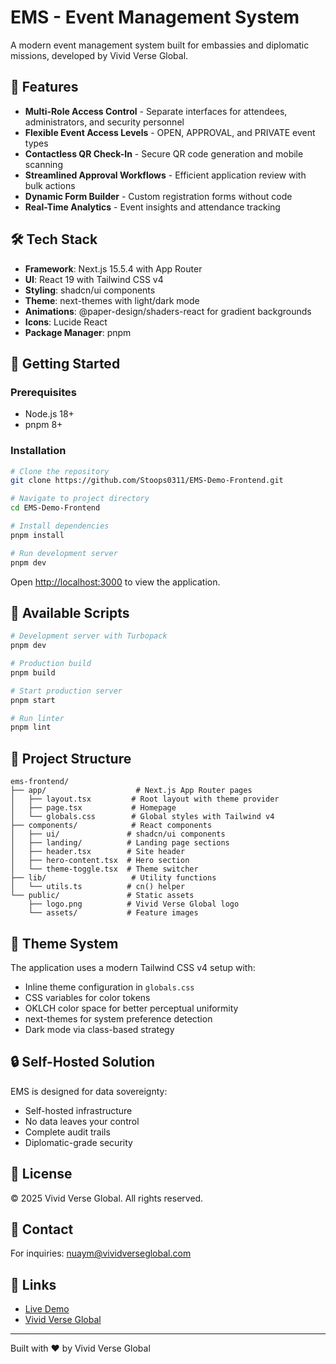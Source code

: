 # EMS - Event Management System

A modern event management system built for embassies and diplomatic missions, developed by Vivid Verse Global.

## 🌟 Features

- **Multi-Role Access Control** - Separate interfaces for attendees, administrators, and security personnel
- **Flexible Event Access Levels** - OPEN, APPROVAL, and PRIVATE event types
- **Contactless QR Check-In** - Secure QR code generation and mobile scanning
- **Streamlined Approval Workflows** - Efficient application review with bulk actions
- **Dynamic Form Builder** - Custom registration forms without code
- **Real-Time Analytics** - Event insights and attendance tracking

## 🛠️ Tech Stack

- **Framework**: Next.js 15.5.4 with App Router
- **UI**: React 19 with Tailwind CSS v4
- **Styling**: shadcn/ui components
- **Theme**: next-themes with light/dark mode
- **Animations**: @paper-design/shaders-react for gradient backgrounds
- **Icons**: Lucide React
- **Package Manager**: pnpm

## 🚀 Getting Started

### Prerequisites

- Node.js 18+ 
- pnpm 8+

### Installation

```bash
# Clone the repository
git clone https://github.com/Stoops0311/EMS-Demo-Frontend.git

# Navigate to project directory
cd EMS-Demo-Frontend

# Install dependencies
pnpm install

# Run development server
pnpm dev
```

Open [http://localhost:3000](http://localhost:3000) to view the application.

## 📝 Available Scripts

```bash
# Development server with Turbopack
pnpm dev

# Production build
pnpm build

# Start production server
pnpm start

# Run linter
pnpm lint
```

## 🎨 Project Structure

```
ems-frontend/
├── app/                    # Next.js App Router pages
│   ├── layout.tsx         # Root layout with theme provider
│   ├── page.tsx           # Homepage
│   └── globals.css        # Global styles with Tailwind v4
├── components/            # React components
│   ├── ui/               # shadcn/ui components
│   ├── landing/          # Landing page sections
│   ├── header.tsx        # Site header
│   ├── hero-content.tsx  # Hero section
│   └── theme-toggle.tsx  # Theme switcher
├── lib/                   # Utility functions
│   └── utils.ts          # cn() helper
└── public/               # Static assets
    ├── logo.png          # Vivid Verse Global logo
    └── assets/           # Feature images
```

## 🌈 Theme System

The application uses a modern Tailwind CSS v4 setup with:
- Inline theme configuration in `globals.css`
- CSS variables for color tokens
- OKLCH color space for better perceptual uniformity
- next-themes for system preference detection
- Dark mode via class-based strategy

## 🔒 Self-Hosted Solution

EMS is designed for data sovereignty:
- Self-hosted infrastructure
- No data leaves your control
- Complete audit trails
- Diplomatic-grade security

## 📄 License

© 2025 Vivid Verse Global. All rights reserved.

## 📧 Contact

For inquiries: [nuaym@vividverseglobal.com](mailto:nuaym@vividverseglobal.com)

## 🔗 Links

- [Live Demo](https://ems-demo.vividverseglobal.com/)
- [Vivid Verse Global](https://vividverseglobal.com/)

---

Built with ❤️ by Vivid Verse Global
